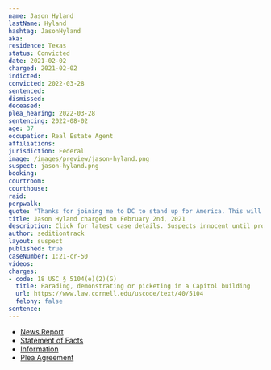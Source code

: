 ```yaml
---
name: Jason Hyland
lastName: Hyland
hashtag: JasonHyland
aka:
residence: Texas
status: Convicted
date: 2021-02-02
charged: 2021-02-02
indicted:
convicted: 2022-03-28
sentenced:
dismissed:
deceased:
plea_hearing: 2022-03-28
sentencing: 2022-08-02
age: 37
occupation: Real Estate Agent
affiliations:
jurisdiction: Federal
image: /images/preview/jason-hyland.png
suspect: jason-hyland.png
booking:
courtroom:
courthouse:
raid:
perpwalk:
quote: "Thanks for joining me to DC to stand up for America. This will be historic — no matter the outcome"
title: Jason Hyland charged on February 2nd, 2021
description: Click for latest case details. Suspects innocent until proven guilty.
author: seditiontrack
layout: suspect
published: true
caseNumber: 1:21-cr-50
videos:
charges:
- code: 18 USC § 5104(e)(2)(G)
  title: Parading, demonstrating or picketing in a Capitol building
  url: https://www.law.cornell.edu/uscode/text/40/5104
  felony: false
sentence:
---
```

- [News Report](https://www.dallasnews.com/news/crime/2021/02/04/third-north-texas-real-estate-professional-is-charged-with-storming-us-capitol-building/)
- [Statement of Facts](https://www.justice.gov/usao-dc/case-multi-defendant/file/1487966/download)
- [Information](https://www.justice.gov/usao-dc/case-multi-defendant/file/1379276/download)
- [Plea Agreement](https://www.justice.gov/usao-dc/case-multi-defendant/file/1487961/download)
